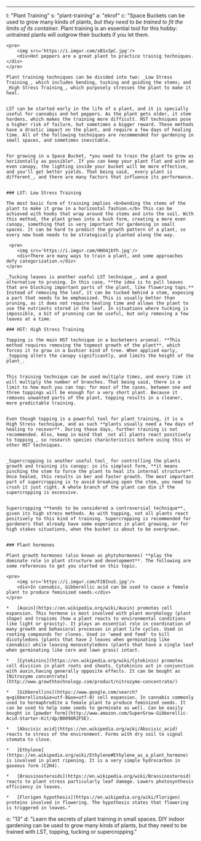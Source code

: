 ---
t: "Plant Training"
s: "plant-training"
a: "ekrof"
c: "Space Buckets can be used to grow many kinds of plants, _but they need to be trained to fit the limits of its container_. Plant training is an essential tool for this hobby: untrained plants will outgrow their buckets if you let them.

    <pre>
        <img src='https://i.imgur.com/sB1x3pC.jpg'/>
        <div>Hot peppers are a great plant to practice trainig techniques.</div>
    </pre>

    Plant training techniques can be divided into two: _Low Stress Training_, which includes bending, tucking and guiding the stems; and _High Stress Training_, which purposely stresses the plant to make it heal. 
    
    
    LST can be started early in the life of a plant, and it is specially useful for cannabis and hot peppers. As the plant gets older, it stem hardens, which makes the training more difficult. HST techniques pose a higher risk of failure, but sometimes a bigger reward. These methods have a drastic impact on the plant, and require a few days of healing time. All of the following techniques are recommended for gardening in small spaces, and sometimes inevitable.


    For growing in a Space Bucket, *you need to train the plant to grow as horizontally as possible*. If you can keep your plant flat and with an even canopy, the lighting inside your bucket will be more effective, and you'll get better yields. That being said, _every plant is different_, and there are many factors that influence its performance. 
    

    ### LST: Low Stress Training

    The most basic form of training implies <b>bending the stems of the plant to make it grow in a horizontal fashion.</b> This can be achieved with hooks that wrap around the stems and into the soil. With this method, the plant grows into a bush form, creating a more even canopy, something that is very important for gardening in small spaces. It can be hard to predict the growth pattern of a plant, so every new hook needs to be strategically planted along the way.

     <pre>
        <img src='https://i.imgur.com/HHO4jbYh.jpg'/>
        <div>There are many ways to train a plant, and some approaches defy categorization.</div>
    </pre>

    _Tucking leaves is another useful LST technique_, and a good alternative to pruning. In this case, **the idea is to pull leaves that are blocking important parts of the plant, like flowering tops.** Instead of removing the leaf, it can be tucked behind a stem, exposing a part that needs to be emphasized. This is usually better than pruning, as it does not require healing time and allows the plant to use the nutrients stored in the leaf. In situations where tucking is impossible, a bit of prunning can be useful, but only removing a few leaves at a time.

    ### HST: High Stress Training

    Topping is the main HST technique in a bucketeers arsenal. **This method requires removing the topmost growth of the plant**, which forces it to grow in a bushier kind of tree. When applied early, _topping alters the canopy significantly, and limits the height of the plant_. 
    
    
    This training technique can be used multiple times, and every time it will multiply the number of branches. That being said, there is a limit to how much you can top: for most of the cases, between one and three toppings will be enough for a very short plant. Because it removes unwanted parts of the plant, topping results in a cleaner, more predictable training. 
    

    Even though topping is a powerful tool for plant training, it is a High Stress technique, and as such **plants usually need a few days of healing to recover**. During those days, further training is not recommended. Also, keep in mind that _not all plants react positively to topping_, so research species characteristics before using this or other HST techniques.


    _Supercropping is another useful tool_ for controlling the plants growth and training its canopy: in its simplest form, **it means pinching the stem to force the plant to heal its internal structure**. Once healed, this results in ber and faster growth. The most important part of supercropping is to avoid breaking open the stem, you need to crush it just right. A whole branch of the plant can die if the supercropping is excessive. 
    
    
    Supercropping **tends to be considered a controversial technique**, given its high stress methods. As with topping, not all plants react positively to this kind of training. Supercropping is recommended for gardeners that already have some experience in plant growing, or for high stakes situations, when the bucket is about to be overgrown.
    
    
    ### Plant hormones

    Plant growth hormones (also known as phytohormones) **play the dominate role in plant structure and development**. The following are some references to get you started on this topic.

    <pre>
        <img src='https://i.imgur.com/F28InuS.jpg'/>
        <div>In cannabis, Gibberellic acid can be used to cause a female plant to produce feminized seeds.</div>
    </pre>

    *   [Auxin](https://en.wikipedia.org/wiki/Auxin) promotes cell expansion. This hormone is most involved with plant morphology (plant shape) and tropisms (how a plant reacts to environmental conditions like light or gravity). It plays an essential role in coordination of many growth and behavioral processes in plant life cycles. Used in rooting compounds for clones. Used in 'weed and feed' to kill dicotyledons (plants that have 2 leaves when germinating like cannabis) while leaving monocotyledons (plants that have a single leaf when germinating like corn and lawn grass) intact. 

    *   [Cytokinins](https://en.wikipedia.org/wiki/Cytokinin) promotes cell division in plant roots and shoots. Cytokinins act in conjunction with auxin,having generally opposite effects. It can be bought as [Nitrozyme concentrate](http://www.growthtechnology.com/product/nitrozyme-concentrate/)

    *   [Gibberellins](https://www.google.com/search?q=gibberellins&ie=utf-8&oe=utf-8) cell expansion. In cannabis commonly used to hermaphrodite a female plant to produce feminized seeds. It can be used to help some seeds to germinate as well. Can be easily bought in [powder form](http://www.amazon.com/SuperGrow-Gibberellic-Acid-Starter-Kit/dp/B0098R2F5E).

    *   [Abscisic acid](https://en.wikipedia.org/wiki/Abscisic_acid) reacts to stress of the environment. Forms with dry soil to signal stomata to close.

    *   [Ethylene](https://en.wikipedia.org/wiki/Ethylene#Ethylene_as_a_plant_hormone) is involved in plant ripening. It is a very simple hydrocarbon in gaseous form (C2H4).

    *   [Brassinosteroids](https://en.wikipedia.org/wiki/Brassinosteroid) reacts to plant stress particularly leaf damage. Lowers photosynthesis efficiency in leaves.

    *   [Florigen hypothesis](https://en.wikipedia.org/wiki/Florigen) proteins involved in flowering. The hypothesis states that flowering is triggered in leaves."
o: "13"
d: "Learn the secrets of plant training in small spaces. DIY indoor gardening can be used to grow many kinds of plants, but they need to be trained with LST, topping, tucking or supercropping."